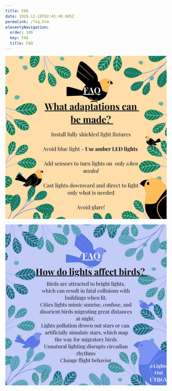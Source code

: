 ```yaml
---
title: FAQ
date: 2020-12-18T02:43:40.685Z
permalink: /faq.htm
eleventyNavigation:
  order: 100
  key: FAQ
  title: FAQ
---
```

![](/static/img/faq1.jpg)



![](/static/img/faq2.jpg)
